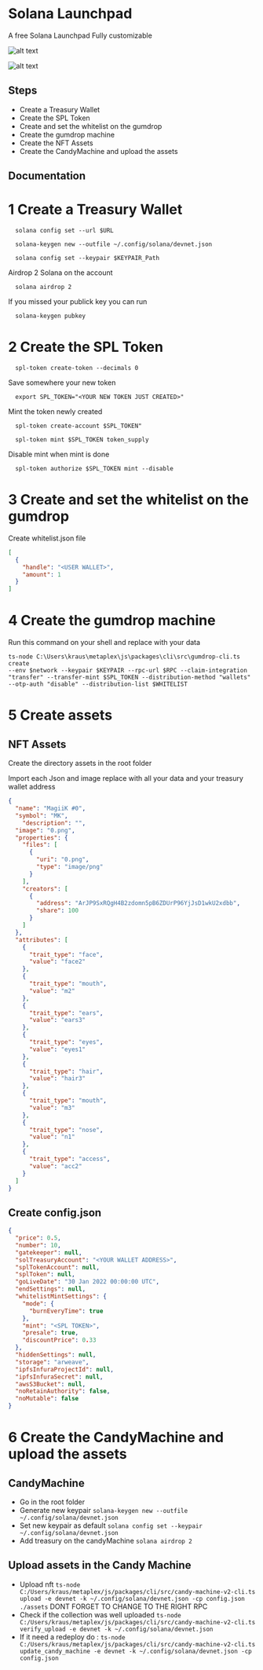 
# Solana Launchpad

A free Solana Launchpad Fully customizable

![alt text](https://i.ibb.co/S5vBXWL/website.png)

![alt text](https://i.ibb.co/8NrD1KD/website2.png)


## Steps

 - Create a Treasury Wallet
 - Create the SPL Token
 - Create and set the whitelist on the gumdrop
 - Create the gumdrop machine
 - Create the NFT Assets
 - Create the CandyMachine and upload the assets

## Documentation


# 1 Create a Treasury Wallet
```shell
  solana config set --url $URL    
```
```shell
  solana-keygen new --outfile ~/.config/solana/devnet.json
```
```shell
  solana config set --keypair $KEYPAIR_Path    
```
Airdrop 2 Solana on the account
```shell
  solana airdrop 2
```
If you missed your publick key you can run
```shell
  solana-keygen pubkey
```

# 2 Create the SPL Token

```shell
  spl-token create-token --decimals 0
```
Save somewhere your new token


```shell
  export SPL_TOKEN="<YOUR NEW TOKEN JUST CREATED>"
```

Mint the token newly created 
```shell
  spl-token create-account $SPL_TOKEN"
```
```shell
  spl-token mint $SPL_TOKEN token_supply
```
Disable mint when mint is done
```shell
  spl-token authorize $SPL_TOKEN mint --disable
```

# 3 Create and set the whitelist on the gumdrop


Create whitelist.json file
```json
[
  {
    "handle": "<USER WALLET>",
    "amount": 1
  }
]
```

# 4 Create the gumdrop machine
Run this command on your shell and replace with your data
```shell
ts-node C:\Users\kraus\metaplex\js\packages\cli\src\gumdrop-cli.ts create 
--env $network --keypair $KEYPAIR --rpc-url $RPC --claim-integration 
"transfer" --transfer-mint $SPL_TOKEN --distribution-method "wallets" 
--otp-auth "disable" --distribution-list $WHITELIST
```

# 5 Create assets
## NFT Assets

Create the directory assets in the root folder

Import each Json and image replace with all your data and your treasury wallet address

```json
{
  "name": "MagiiK #0",
  "symbol": "MK",
	"description": "",
  "image": "0.png",
  "properties": {
    "files": [
      {
        "uri": "0.png",
        "type": "image/png"
      }
    ],
    "creators": [
      {
        "address": "ArJP9SxRQgH4B2zdomn5pB6ZDUrP96YjJsD1wkU2xdbb",
        "share": 100
      }
    ]
  },
  "attributes": [
    {
      "trait_type": "face",
      "value": "face2"
    },
    {
      "trait_type": "mouth",
      "value": "m2"
    },
    {
      "trait_type": "ears",
      "value": "ears3"
    },
    {
      "trait_type": "eyes",
      "value": "eyes1"
    },
    {
      "trait_type": "hair",
      "value": "hair3"
    },
    {
      "trait_type": "mouth",
      "value": "m3"
    },
    {
      "trait_type": "nose",
      "value": "n1"
    },
    {
      "trait_type": "access",
      "value": "acc2"
    }
  ]
}
```

## Create config.json
```json
{
  "price": 0.5,
  "number": 10,
  "gatekeeper": null,
  "solTreasuryAccount": "<YOUR WALLET ADDRESS>",
  "splTokenAccount": null,
  "splToken": null,
  "goLiveDate": "30 Jan 2022 00:00:00 UTC",
  "endSettings": null,
  "whitelistMintSettings": {
    "mode": {
      "burnEveryTime": true
    },
    "mint": "<SPL TOKEN>",
    "presale": true,
    "discountPrice": 0.33
  },
  "hiddenSettings": null,
  "storage": "arweave",
  "ipfsInfuraProjectId": null,
  "ipfsInfuraSecret": null,
  "awsS3Bucket": null,
  "noRetainAuthority": false,
  "noMutable": false
}
```
# 6 Create the CandyMachine and upload the assets
## CandyMachine

- Go in the root folder
- Generate new keypair `solana-keygen new --outfile ~/.config/solana/devnet.json`
- Set new keypair as default `solana config set --keypair ~/.config/solana/devnet.json`
- Add treasury on the candyMachine `solana airdrop 2`

## Upload assets in the Candy Machine

- Upload nft `ts-node C:/Users/kraus/metaplex/js/packages/cli/src/candy-machine-v2-cli.ts upload -e devnet -k ~/.config/solana/devnet.json -cp config.json ./assets` DONT FORGET TO CHANGE TO THE RIGHT RPC
- Check if the collection was well uploaded `ts-node C:/Users/kraus/metaplex/js/packages/cli/src/candy-machine-v2-cli.ts verify_upload -e devnet -k ~/.config/solana/devnet.json`
- If it need a redeploy do : `ts-node C:/Users/kraus/metaplex/js/packages/cli/src/candy-machine-v2-cli.ts update_candy_machine -e devnet -k ~/.config/solana/devnet.json -cp config.json`




